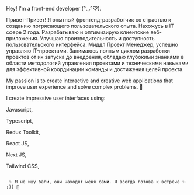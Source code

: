 Hey! I'm a front-end developer (°◡°♡).

Привет-Привет! Я опытный фронтенд-разработчик со страстью к созданию потрясающего пользовательского опыта. Нахожусь в IT сфере 2 года. Разрабатываю и оптимизирую клиентские веб-приложения. Улучшаю производительность и доступность пользовательского интерфейса.
Миддл Проект Менеджер, успешно управляю IT-проектами. Занимаюсь полным циклом разработки проектов от их запуска до внедрения, обладаю глубокими знаниями в области методологий управления проектами и техническими навыками для эффективной координации команды и достижения целей проекта.

My passion is to create interactive and creative web applications that improve user experience and solve complex problems. 🎨

I create impressive user interfaces using: 


Javascript,


Typescript,


Redux Toolkit,


React JS,


Next JS,


Tailwind CSS,


~~~~~~~~~~~~~~~~~~~~~~~~~~~~~~~~~~~~

 ✨ Я не ищу баги, они находят меня сами. Я всегда готова к встрече ✨ :)) 🚀
